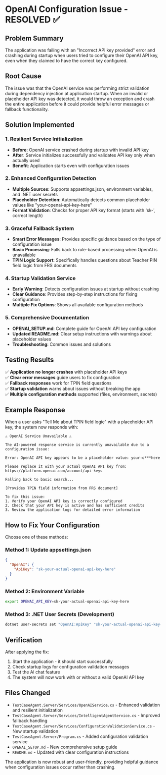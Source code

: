 # OpenAI Configuration Issue - RESOLVED ✅

## Problem Summary
The application was failing with an "Incorrect API key provided" error and crashing during startup when users tried to configure their OpenAI API key, even when they claimed to have the correct key configured.

## Root Cause
The issue was that the OpenAI service was performing strict validation during dependency injection at application startup. When an invalid or placeholder API key was detected, it would throw an exception and crash the entire application before it could provide helpful error messages or fallback functionality.

## Solution Implemented

### 1. Resilient Service Initialization
- **Before**: OpenAI service crashed during startup with invalid API key
- **After**: Service initializes successfully and validates API key only when actually used
- **Benefit**: Application starts even with configuration issues

### 2. Enhanced Configuration Detection
- **Multiple Sources**: Supports appsettings.json, environment variables, and .NET user secrets
- **Placeholder Detection**: Automatically detects common placeholder values like "your-openai-api-key-here"
- **Format Validation**: Checks for proper API key format (starts with 'sk-', correct length)

### 3. Graceful Fallback System
- **Smart Error Messages**: Provides specific guidance based on the type of configuration issue
- **Basic Processing**: Falls back to rule-based processing when OpenAI is unavailable
- **TPIN Logic Support**: Specifically handles questions about Teacher PIN field logic from FRS documents

### 4. Startup Validation Service
- **Early Warning**: Detects configuration issues at startup without crashing
- **Clear Guidance**: Provides step-by-step instructions for fixing configuration
- **Multiple Fix Options**: Shows all available configuration methods

### 5. Comprehensive Documentation
- **OPENAI_SETUP.md**: Complete guide for OpenAI API key configuration
- **Updated README.md**: Clear setup instructions with warnings about placeholder values
- **Troubleshooting**: Common issues and solutions

## Testing Results

✅ **Application no longer crashes** with placeholder API keys  
✅ **Clear error messages** guide users to fix configuration  
✅ **Fallback responses** work for TPIN field questions  
✅ **Startup validation** warns about issues without breaking the app  
✅ **Multiple configuration methods** supported (files, environment, secrets)  

## Example Response
When a user asks "Tell Me about TPIN field logic" with a placeholder API key, the system now responds with:

```
⚠️ OpenAI Service Unavailable ⚠️

The AI-powered response service is currently unavailable due to a configuration issue:

Error: OpenAI API key appears to be a placeholder value: your-o***here

Please replace it with your actual OpenAI API key from: https://platform.openai.com/account/api-keys

Falling back to basic search...

[Provides TPIN field information from FRS document]

To fix this issue:
1. Verify your OpenAI API key is correctly configured
2. Check that your API key is active and has sufficient credits
3. Review the application logs for detailed error information
```

## How to Fix Your Configuration

Choose one of these methods:

### Method 1: Update appsettings.json
```json
{
  "OpenAI": {
    "ApiKey": "sk-your-actual-openai-api-key-here"
  }
}
```

### Method 2: Environment Variable
```bash
export OPENAI_API_KEY=sk-your-actual-openai-api-key-here
```

### Method 3: .NET User Secrets (Development)
```bash
dotnet user-secrets set "OpenAI:ApiKey" "sk-your-actual-openai-api-key-here"
```

## Verification
After applying the fix:
1. Start the application - it should start successfully
2. Check startup logs for configuration validation messages
3. Test the AI chat feature
4. The system will now work with or without a valid OpenAI API key

## Files Changed
- `TestCaseAgent.Server/Services/OpenAIService.cs` - Enhanced validation and resilient initialization
- `TestCaseAgent.Server/Services/IntelligentAgentService.cs` - Improved fallback handling
- `TestCaseAgent.Server/Services/ConfigurationValidationService.cs` - New startup validation
- `TestCaseAgent.Server/Program.cs` - Added configuration validation service
- `OPENAI_SETUP.md` - New comprehensive setup guide
- `README.md` - Updated with clear configuration instructions

The application is now robust and user-friendly, providing helpful guidance when configuration issues occur rather than crashing.